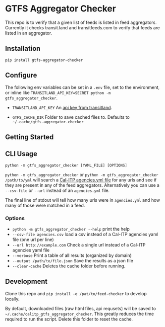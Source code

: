 # GTFS Aggregator Checker

This repo is to verify that a given list of feeds is listed in feed aggregators.
Currently it checks transit.land and transitfeeds.com to verify that feeds are
listed in an aggregator.

## Installation

```
pip install gtfs-aggregator-checker
```

## Configure

The following env variables can be set in a `.env` file, set to the environment,
or inline like `TRANSITLAND_API_KEY=SECRET python -m gtfs_aggregator_checker`.

* `TRANSITLAND_API_KEY` An [api key from transitland][1].

* `GTFS_CACHE_DIR` Folder to save cached files to. Defaults to
`~/.cache/gtfs-aggregator-checker`

## Getting Started

## CLI Usage

`python -m gtfs_aggregator_checker [YAML_FILE] [OPTIONS]`

`python -m gtfs_aggregator_checker` or `python -m gtfs_aggregator_checker
/path/to/yml` will search a [Cal-ITP agencies.yml file][2] for any urls and see
if they are present in any of the feed aggregators. Alternatively you can use a
`--csv-file` or `--url` instead of an `agencies.yml` file.

The final line of stdout will tell how many urls were in `agencies.yml` and how
many of those were matched in a feed.

### Options
* `python -m gtfs_aggregator_checker --help` print the help
* `--csv-file agencies.csv` load a csv instead of a Cal-ITP agencies yaml file
  (one url per line)
* `--url http://example.com` Check a single url instead of a Cal-ITP agencies
  yaml file
* `--verbose` Print a table of all results (organized by domain)
* `--output /path/to/file.json` Save the results as a json file
* `--clear-cache` Deletes the cache folder before running.

[1]: https://www.transit.land/documentation/index#signing-up-for-an-api-key
[2]: https://github.com/cal-itp/data-infra/blob/main/airflow/data/agencies.yml

## Development

Clone this repo and `pip install -e /pat/to/feed-checker` to develop locally.

By default, downloaded files (raw html files, api requsets) will be saved to
`~/.cache/calitp_gtfs_aggregator_checker`. This greatly reduces the time
required to run the script. Delete this folder to reset the cache.
